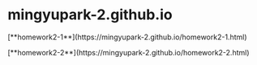 # mingyupark-2.github.io

<p>[**homework2-1**](https://mingyupark-2.github.io/homework2-1.html)</p>
[**homework2-2**](https://mingyupark-2.github.io/homework2-2.html)
